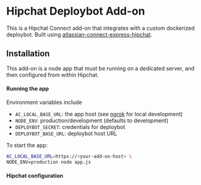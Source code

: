 # Hipchat Deploybot Add-on

This is a Hipchat Connect add-on that integrates with a custom dockerized deploybot. Built using [atlassian-connect-express-hipchat](https://bitbucket.org/atlassianlabs/atlassian-connect-express-hipchat).

## Installation

This add-on is a node app that must be running on a dedicated server, and then configured from within Hipchat.

#### Running the app

Environment variables include
- ``AC_LOCAL_BASE_URL``: the app host (see [ngrok](https://github.com/inconshreveable/ngrok) for local development)
- ``NODE_ENV``: production/development (defaults to development)
- ``DEPLOYBOT_SECRET``: credentials for deploybot
- ``DEPLOYBOT_BASE_URL``: deploybot host URL

To start the app:
```bash
AC_LOCAL_BASE_URL=https://<your-add-on-host> \
NODE_ENV=production node app.js
```

#### Hipchat configuration
